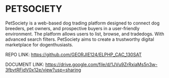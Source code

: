 # PETSOCIETY

PetSociety is a web-based dog trading platform designed to connect dog breeders, pet owners, and
prospective buyers in a user-friendly environment. The platform allows users to list, browse, and tradedogs. With advanced search filters. PetSociety aims to create a trustworthy digital marketplace for dogenthusiasts.

REPO LINK: https://github.com/GEORJIE124/ELPHP_CAC_130SAT

DOCUMENT LINK: https://drive.google.com/file/d/1JVu9ZrRxiaMs5n3w-3fbvtRFidV0x12e/view?usp=sharing
